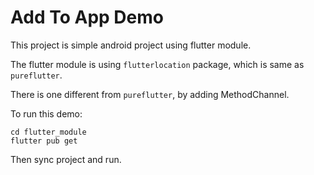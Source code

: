 # Add To App Demo


This project is simple android project using flutter module.

The flutter module is using `flutterlocation` package, which is same as `pureflutter`.

There is one different from `pureflutter`, by adding MethodChannel.

To run this demo:
```shell script
cd flutter_module
flutter pub get
```
Then sync project and run.